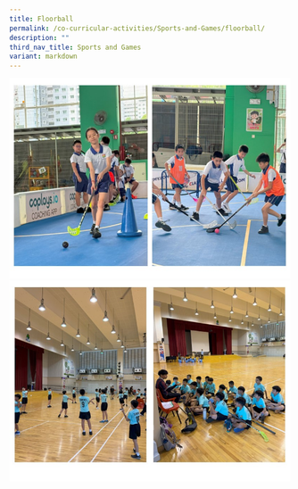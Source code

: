 ```yaml
---
title: Floorball
permalink: /co-curricular-activities/Sports-and-Games/floorball/
description: ""
third_nav_title: Sports and Games
variant: markdown
---
```

![](/images/Floorball1.jpg)
![](/images/Floorball2.jpg)
